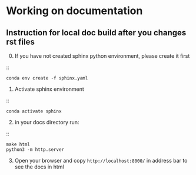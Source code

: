 Working on documentation
=====================================================================

Instruction for local doc build after you changes rst files 
-----------------------------------------------------------

0. If you have not created sphinx python environment, please create it first 

::

    conda env create -f sphinx.yaml 

1. Activate sphinx environment

::

    conda activate sphinx

2. in your docs directory run:

::

    make html
    python3 -m http.server

3. Open your browser and copy ``http://localhost:8000/`` in address bar to see the docs in html


